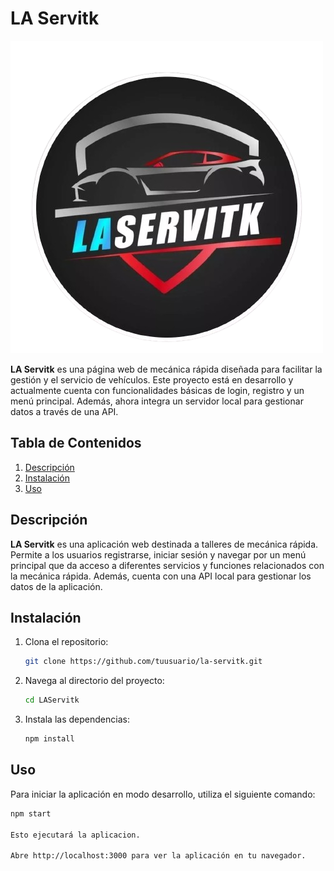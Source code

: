 # LA Servitk

![Logo de LA Servitk](./src/Components/Assets/servilogo.png)


**LA Servitk** es una página web de mecánica rápida diseñada para facilitar la gestión y el servicio de vehículos. Este proyecto está en desarrollo y actualmente cuenta con funcionalidades básicas de login, registro y un menú principal. Además, ahora integra un servidor local para gestionar datos a través de una API.

## Tabla de Contenidos

1. [Descripción](#descripción)
2. [Instalación](#instalación)
3. [Uso](#uso)

## Descripción

**LA Servitk** es una aplicación web destinada a talleres de mecánica rápida. Permite a los usuarios registrarse, iniciar sesión y navegar por un menú principal que da acceso a diferentes servicios y funciones relacionados con la mecánica rápida. Además, cuenta con una API local para gestionar los datos de la aplicación.

## Instalación

1. Clona el repositorio:

    ```bash
    git clone https://github.com/tuusuario/la-servitk.git
    ```

2. Navega al directorio del proyecto:

    ```bash
    cd LAServitk
    ```

3. Instala las dependencias:

    ```bash
    npm install
    ```


## Uso

Para iniciar la aplicación en modo desarrollo, utiliza el siguiente comando:

```bash
npm start

Esto ejecutará la aplicacion.

Abre http://localhost:3000 para ver la aplicación en tu navegador.
